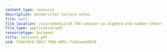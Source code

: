 ```yaml
---
content_type: resource
description: Handwritten lecture notes.
file: null
file_location: /coursemedia/18-704-seminar-in-algebra-and-number-theory-rational-points-on-elliptic-curves-fall-2004/534efdcb59127b6b605cfa16aaa4d635_lecture2.pdf
file_type: application/pdf
resourcetype: Document
title: lecture2.pdf
uid: 534efdcb-5912-7b6b-605c-fa16aaa4d635
---
```

